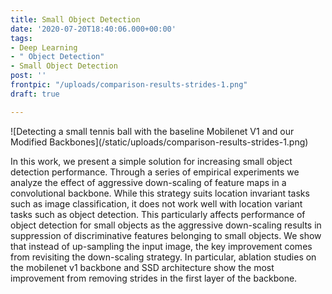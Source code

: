 ```yaml
---
title: Small Object Detection
date: '2020-07-20T18:40:06.000+00:00'
tags:
- Deep Learning
- " Object Detection"
- Small Object Detection
post: ''
frontpic: "/uploads/comparison-results-strides-1.png"
draft: true

---
```

!\[Detecting a small tennis ball with the baseline Mobilenet V1 and our Modified Backbones\](/static/uploads/comparison-results-strides-1.png)

In this work, we present a simple solution for increasing small object detection performance. Through a series of empirical experiments we analyze the effect of aggressive down-scaling of feature maps in a convolutional backbone. While this strategy suits location invariant tasks such as image classification, it does not work well with location variant tasks such as object detection. This particularly affects performance of object detection for small objects as the aggressive down-scaling results in suppression of discriminative features belonging to small objects. We show that instead of up-sampling the input image, the key improvement comes from revisiting the down-scaling strategy. In particular, ablation studies on the mobilenet v1 backbone and SSD architecture show the most improvement from removing strides in the first layer of the backbone.